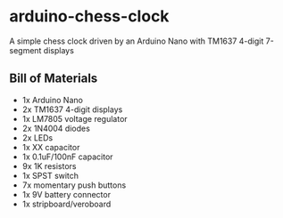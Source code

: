 # arduino-chess-clock
A simple chess clock driven by an Arduino Nano with TM1637 4-digit 7-segment displays

## Bill of Materials
- 1x Arduino Nano
- 2x TM1637 4-digit displays
- 1x LM7805 voltage regulator
- 2x 1N4004 diodes
- 2x LEDs
- 1x XX capacitor
- 1x 0.1uF/100nF capacitor
- 9x 1K resistors
- 1x SPST switch
- 7x momentary push buttons
- 1x 9V battery connector
- 1x stripboard/veroboard
